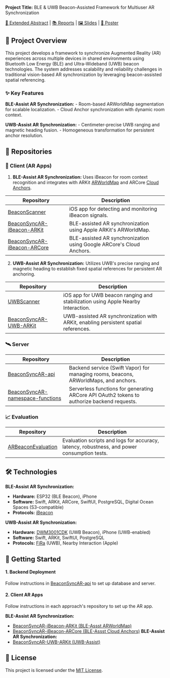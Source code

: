 **Project Title:** BLE & UWB Beacon-Assisted Framework for Multiuser AR Synchronization

[📄 Extended Abstract](https://github.com/ARBeacon/Docs/blob/main/Extended%20Abstract.pdf) | [📚 Reports](https://github.com/ARBeacon/Docs/tree/main/Reports) | [🖼️ Slides](https://github.com/ARBeacon/Docs/blob/main/Keynote.pdf) | [📇 Poster](https://github.com/ARBeacon/Docs/blob/main/Poster.pdf)

## 📖 Project Overview
This project develops a framework to synchronize Augmented Reality (AR) experiences across multiple devices in shared environments using Bluetooth Low Energy (BLE) and Ultra-Wideband (UWB) beacon technologies. The system addresses scalability and reliability challenges in traditional vision-based AR synchronization by leveraging beacon-assisted spatial referencing.

### ✨ Key Features
**BLE-Assist AR Synchronization:**
    - Room-based ARWorldMap segmentation for scalable localization.
    - Cloud Anchor synchronization with dynamic room context.
    
**UWB-Assist AR Synchronization:**
    - Centimeter-precise UWB ranging and magnetic heading fusion.
    - Homogeneous transformation for persistent anchor resolution.

## 📂 Repositories
### 📱 Client (AR Apps)
1. **BLE-Assist AR Synchronization:** Uses iBeacon for room context recognition and integrates with ARKit [ARWorldMap](https://developer.apple.com/documentation/arkit/arworldmap) and ARCore [Cloud Anchors](https://developers.google.com/ar/develop/cloud-anchors). 

| Repository   | Description |
| ------------- | ------------- |
| [BeaconScanner](https://github.com/ARBeacon/BeaconScanner) | iOS app for detecting and monitoring iBeacon signals. |
| [BeaconSyncAR-iBeacon-ARKit](https://github.com/ARBeacon/BeaconSyncAR-UWB-ARKit) | BLE-assisted AR synchronization using Apple ARKit's ARWorldMap. |
| [BeaconSyncAR-iBeacon-ARCore](https://github.com/ARBeacon/BeaconSyncAR-UWB-ARKit) | BLE-assisted AR synchronization using Google ARCore's Cloud Anchors. |

2. **UWB-Assist AR Synchronization:** Utilizes UWB's precise ranging and magnetic heading to establish fixed spatial references for persistent AR anchoring. 

| Repository   | Description |
| ------------- | ------------- |
| [UWBScanner](https://github.com/ARBeacon/UWBScanner) | iOS app for UWB beacon ranging and stabilization using Apple Nearby Interaction. |
| [BeaconSyncAR-UWB-ARKit](https://github.com/ARBeacon/BeaconSyncAR-UWB-ARKit) | UWB-assisted AR synchronization with ARKit, enabling persistent spatial references. |

### 🛰️ Server
| Repository   | Description |
| ------------- | ------------- |
| [BeaconSyncAR-api](https://github.com/ARBeacon/BeaconSyncAR-api) | Backend service (Swift Vapor) for managing rooms, beacons, ARWorldMaps, and anchors. |
| [BeaconSyncAR-namespace-functions](https://github.com/ARBeacon/BeaconSyncAR-namespace-functions) | Serverless functions for generating ARCore API OAuth2 tokens to authorize backend requests. |

### 📈 Evaluation
| Repository   | Description |
| ------------- | ------------- |
| [ARBeaconEvaluation](https://github.com/ARBeacon/ARBeaconEvaluation) | Evaluation scripts and logs for accuracy, latency, robustness, and power consumption tests. |

## 🛠 Technologies
**BLE-Assist AR Synchronization:**
- **Hardware:** ESP32 (BLE Beacon), iPhone
- **Software:** Swift, ARKit, ARCore, SwiftUI, PostgreSQL, Digital Ocean Spaces (S3-compatible)
- **Protocols:** [iBeacon](https://developer.apple.com/ibeacon/)
  
**UWB-Assist AR Synchronization:**
- **Hardware:** [DWM3001CDK](https://www.qorvo.com/products/p/DWM3001CDK) (UWB Beacon), iPhone (UWB-enabled)
- **Software:** Swift, ARKit, SwiftUI, PostgreSQL
- **Protocols:** [FiRa](https://www.firaconsortium.org/) (UWB), Nearby Interaction (Apple)

## 🚀 Getting Started
#### 1. **Backend Deployment** 
Follow instructions in [BeaconSyncAR-api](https://github.com/ARBeacon/BeaconSyncAR-api) to set up database and server.

#### 2. **Client AR Apps**
Follow instructions in each approach's repository to set up the AR app.

**BLE-Assist AR Synchronization:**
- [BeaconSyncAR-iBeacon-ARKit (BLE-Assst ARWorldMap)](https://github.com/ARBeacon/BeaconSyncAR-UWB-ARKit)
- [BeaconSyncAR-iBeacon-ARCore (BLE-Assst Cloud Anchors)](https://github.com/ARBeacon/BeaconSyncAR-UWB-ARKit)
**BLE-Assist AR Synchronization:**
- [BeaconSyncAR-UWB-ARKit (UWB-Assist)](https://github.com/ARBeacon/BeaconSyncAR-UWB-ARKit)

## 📄 License
This project is licensed under the [MIT License](LICENSE).
